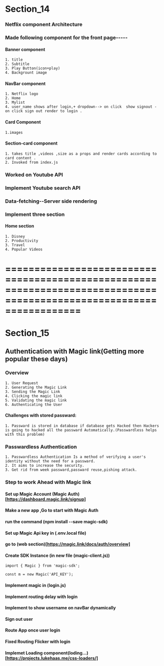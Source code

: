# Section_14

### Netflix component Architecture
### Made following component for the front page----- 
#### Banner component
    1. title
    2. Subtitle
    3. Play Button(icon+play)
    4. Backgrount image
#### NavBar component
    1. Netflix logo
    2. Home 
    3. Mylist
    4. user_name shows after login,+ dropdown--> on click  show signout -on click sign out render to login .
#### Card Component
    1.images
#### Section-card component
    1. takes title ,videos ,size as a props and render cards according to card content .
    2. Invoked from index.js

### Worked on Youtube API
### Implement Youtube search API 

### Data-fetching--Server side rendering

### Implement three section 
#### Home section
    1. Disney
    2. Productivity
    3. Travel
    4. Popular Videos

# =====================================================================================================================
# Section_15

## Authentication with Magic link(Getting more popular these days)
### Overview
    1. User Request
    2. Generating the Magic Link
    3. Sending the Magic Link
    4. Clicking the magic link
    5. Validating the magic link
    6. Authenticating the User

#### Challenges with stored passward:
    1. Passward is stored in database if database gets Hacked then Hackers is going to hacked all the passward Automatically.(Passwardless helps with this problem)
### Passwardless Authentication
    1. Passwardless Authentication Is a method of verifying a user's identity without the need for a passward.
    2. It aims to increase the security.
    3. Get rid from week passward,passward reuse,pishing attack.


### Step to work Ahead with Magic link
#### Set up Magic Account (Magic Auth)[https://dashboard.magic.link/signup]
#### Make a new app ,Go to start with Magic Auth
#### run the command (npm install --save magic-sdk)
#### Set up Magic Api key in (.env.local file)
#### go to (web section)[https://magic.link/docs/auth/overview]
#### Create SDK Instance (in new file (magic-client.js))
    
    import { Magic } from 'magic-sdk';

    const m = new Magic('API_KEY'); 

#### Implement magic in (login.js)
#### Implement routing delay with login
#### Implement to show username on navBar dynamically
#### Sign out user
#### Route App once user login
#### Fixed Routing Flicker with login
#### Implemet Loading component(loding...)[https://projects.lukehaas.me/css-loaders/]